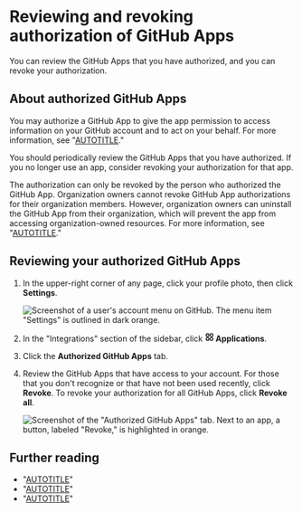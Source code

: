 # Reviewing and revoking authorization of GitHub Apps

You can review the GitHub Apps that you have authorized, and you can revoke your authorization.

## About authorized GitHub Apps

You may authorize a GitHub App to give the app permission to access information on your GitHub account and to act on your behalf. For more information, see "[AUTOTITLE](/apps/using-github-apps/authorizing-github-apps)."

You should periodically review the GitHub Apps that you have authorized. If you no longer use an app, consider revoking your authorization for that app.

The authorization can only be revoked by the person who authorized the GitHub App. Organization owners cannot revoke GitHub App authorizations for their organization members. However, organization owners can uninstall the GitHub App from their organization, which will prevent the app from accessing organization-owned resources. For more information, see "[AUTOTITLE](/apps/using-github-apps/reviewing-and-modifying-installed-github-apps)."

## Reviewing your authorized GitHub Apps

1. In the upper-right corner of any page, click your profile photo, then click **Settings**.

    ![Screenshot of a user's account menu on GitHub. The menu item "Settings" is outlined in dark orange.](/assets/images/help/settings/userbar-account-settings.png)

1. In the "Integrations" section of the sidebar, click **<svg version="1.1" width="16" height="16" viewBox="0 0 16 16" class="octicon octicon-apps" aria-hidden="true"><path d="M1.5 3.25c0-.966.784-1.75 1.75-1.75h2.5c.966 0 1.75.784 1.75 1.75v2.5A1.75 1.75 0 0 1 5.75 7.5h-2.5A1.75 1.75 0 0 1 1.5 5.75Zm7 0c0-.966.784-1.75 1.75-1.75h2.5c.966 0 1.75.784 1.75 1.75v2.5a1.75 1.75 0 0 1-1.75 1.75h-2.5A1.75 1.75 0 0 1 8.5 5.75Zm-7 7c0-.966.784-1.75 1.75-1.75h2.5c.966 0 1.75.784 1.75 1.75v2.5a1.75 1.75 0 0 1-1.75 1.75h-2.5a1.75 1.75 0 0 1-1.75-1.75Zm7 0c0-.966.784-1.75 1.75-1.75h2.5c.966 0 1.75.784 1.75 1.75v2.5a1.75 1.75 0 0 1-1.75 1.75h-2.5a1.75 1.75 0 0 1-1.75-1.75ZM3.25 3a.25.25 0 0 0-.25.25v2.5c0 .138.112.25.25.25h2.5A.25.25 0 0 0 6 5.75v-2.5A.25.25 0 0 0 5.75 3Zm7 0a.25.25 0 0 0-.25.25v2.5c0 .138.112.25.25.25h2.5a.25.25 0 0 0 .25-.25v-2.5a.25.25 0 0 0-.25-.25Zm-7 7a.25.25 0 0 0-.25.25v2.5c0 .138.112.25.25.25h2.5a.25.25 0 0 0 .25-.25v-2.5a.25.25 0 0 0-.25-.25Zm7 0a.25.25 0 0 0-.25.25v2.5c0 .138.112.25.25.25h2.5a.25.25 0 0 0 .25-.25v-2.5a.25.25 0 0 0-.25-.25Z"></path></svg> Applications**.
1. Click the **Authorized GitHub Apps** tab.
1. Review the GitHub Apps that have access to your account. For those that you don't recognize or that have not been used recently, click **Revoke**. To revoke your authorization for all GitHub Apps, click **Revoke all**.

   ![Screenshot of the "Authorized GitHub Apps" tab. Next to an app, a button, labeled "Revoke," is highlighted in orange.](/assets/images/help/settings/revoke-github-app.png)

## Further reading

- "[AUTOTITLE](/apps/using-github-apps/reviewing-and-modifying-installed-github-apps)"
- "[AUTOTITLE](/apps/oauth-apps/using-oauth-apps/reviewing-your-authorized-applications-oauth)"
- "[AUTOTITLE](/apps/using-github-apps/internal-github-apps)"
